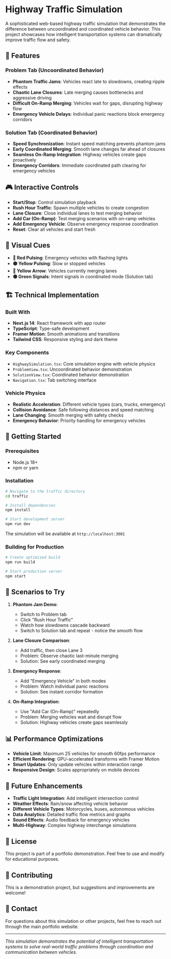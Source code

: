 # Highway Traffic Simulation

A sophisticated web-based highway traffic simulation that demonstrates the difference between uncoordinated and coordinated vehicle behavior. This project showcases how intelligent transportation systems can dramatically improve traffic flow and safety.

## 🚗 Features

### Problem Tab (Uncoordinated Behavior)

- **Phantom Traffic Jams**: Vehicles react late to slowdowns, creating ripple effects
- **Chaotic Lane Closures**: Late merging causes bottlenecks and aggressive driving
- **Difficult On-Ramp Merging**: Vehicles wait for gaps, disrupting highway flow
- **Emergency Vehicle Delays**: Individual panic reactions block emergency corridors

### Solution Tab (Coordinated Behavior)

- **Speed Synchronization**: Instant speed matching prevents phantom jams
- **Early Coordinated Merging**: Smooth lane changes far ahead of closures
- **Seamless On-Ramp Integration**: Highway vehicles create gaps proactively
- **Emergency Corridors**: Immediate coordinated path clearing for emergency vehicles

## 🎮 Interactive Controls

- **Start/Stop**: Control simulation playback
- **Rush Hour Traffic**: Spawn multiple vehicles to create congestion
- **Lane Closure**: Close individual lanes to test merging behavior
- **Add Car (On-Ramp)**: Test merging scenarios with on-ramp vehicles
- **Add Emergency Vehicle**: Observe emergency response coordination
- **Reset**: Clear all vehicles and start fresh

## 🎨 Visual Cues

- **🔴 Red Pulsing**: Emergency vehicles with flashing lights
- **🟡 Yellow Pulsing**: Slow or stopped vehicles
- **🔺 Yellow Arrow**: Vehicles currently merging lanes
- **🟢 Green Signals**: Intent signals in coordinated mode (Solution tab)

## 🏗️ Technical Implementation

### Built With

- **Next.js 14**: React framework with app router
- **TypeScript**: Type-safe development
- **Framer Motion**: Smooth animations and transitions
- **Tailwind CSS**: Responsive styling and dark theme

### Key Components

- `HighwaySimulation.tsx`: Core simulation engine with vehicle physics
- `ProblemView.tsx`: Uncoordinated behavior demonstration
- `SolutionView.tsx`: Coordinated behavior demonstration
- `Navigation.tsx`: Tab switching interface

### Vehicle Physics

- **Realistic Acceleration**: Different vehicle types (cars, trucks, emergency)
- **Collision Avoidance**: Safe following distances and speed matching
- **Lane Changing**: Smooth merging with safety checks
- **Emergency Behavior**: Priority handling for emergency vehicles

## 🚀 Getting Started

### Prerequisites

- Node.js 18+
- npm or yarn

### Installation

```bash
# Navigate to the traffic directory
cd traffic

# Install dependencies
npm install

# Start development server
npm run dev
```

The simulation will be available at `http://localhost:3001`

### Building for Production

```bash
# Create optimized build
npm run build

# Start production server
npm start
```

## 🎯 Scenarios to Try

1. **Phantom Jam Demo**:

   - Switch to Problem tab
   - Click "Rush Hour Traffic"
   - Watch how slowdowns cascade backward
   - Switch to Solution tab and repeat - notice the smooth flow

2. **Lane Closure Comparison**:

   - Add traffic, then close Lane 3
   - Problem: Observe chaotic last-minute merging
   - Solution: See early coordinated merging

3. **Emergency Response**:

   - Add "Emergency Vehicle" in both modes
   - Problem: Watch individual panic reactions
   - Solution: See instant corridor formation

4. **On-Ramp Integration**:
   - Use "Add Car (On-Ramp)" repeatedly
   - Problem: Merging vehicles wait and disrupt flow
   - Solution: Highway vehicles create gaps seamlessly

## 📊 Performance Optimizations

- **Vehicle Limit**: Maximum 25 vehicles for smooth 60fps performance
- **Efficient Rendering**: GPU-accelerated transforms with Framer Motion
- **Smart Updates**: Only update vehicles within interaction range
- **Responsive Design**: Scales appropriately on mobile devices

## 🔮 Future Enhancements

- **Traffic Light Integration**: Add intelligent intersection control
- **Weather Effects**: Rain/snow affecting vehicle behavior
- **Different Vehicle Types**: Motorcycles, buses, autonomous vehicles
- **Data Analytics**: Detailed traffic flow metrics and graphs
- **Sound Effects**: Audio feedback for emergency vehicles
- **Multi-Highway**: Complex highway interchange simulations

## 📝 License

This project is part of a portfolio demonstration. Feel free to use and modify for educational purposes.

## 🤝 Contributing

This is a demonstration project, but suggestions and improvements are welcome!

## 📧 Contact

For questions about this simulation or other projects, feel free to reach out through the main portfolio website.

---

_This simulation demonstrates the potential of intelligent transportation systems to solve real-world traffic problems through coordination and communication between vehicles._
